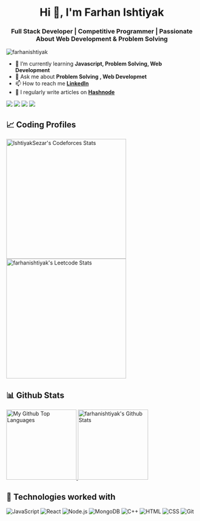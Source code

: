 <h1 align="center">Hi 👋, I'm Farhan Ishtiyak</h1>
<h3 align="center">Full Stack Developer | Competitive Programmer | Passionate About Web Development & Problem Solving</h3>
<p align="left"> <img src="https://komarev.com/ghpvc/?username=farhanishtiyak&label=Profile%20views&color=0e75b6&style=flat" alt="farhanishtiyak" /> </p>

- 🌱 I’m currently learning **Javascript, Problem Solving, Web Development**
- 💬 Ask me about **Problem Solving , Web Developmet**
- 📫 How to reach me **[LinkedIn](https://www.linkedin.com/in/farhanishtiyak/)**
- 📝 I regularly write articles on **[Hashnode](https://hashnode.com/@farhanishtiyak)**

<div> <a href="https://twitter.com/FarhanIshtiyak" target="_blank"><img src="https://img.shields.io/badge/Twitter-1DA1F2?style=for-the-badge&logo=twitter&logoColor=white" target="_blank"></a>
<a href="https://www.linkedin.com/in/farhanishtiyak" target="_blank"><img src="https://img.shields.io/badge/LinkedIn-0077B5?style=for-the-badge&logo=linkedin&logoColor=white" target="_blank"></a>
<a href="https://github.com/farhanishtiyak" target="_blank"><img src="https://img.shields.io/badge/GitHub-100000?style=for-the-badge&logo=github&logoColor=white" target="_blank"></a>
<a href = "mailto:farhanishtiyaksezar@gmail.com"><img src="https://img.shields.io/badge/-Gmail-%23333?style=for-the-badge&logo=gmail&logoColor=white" target="_blank"></a>
</div>

## 📈 Coding Profiles

<span>
<a href="https://codeforces.com/profile/IshtiyakSezar">
<img height="316" src="https://codeforces-readme-stats.vercel.app/api/card?username=IshtiyakSezar&theme=github_dark&force_username=true&border_color=404040" alt="IshtiyakSezar's Codeforces Stats"/>
</a>
<a href="https://leetcode.com/u/farhanishtiyak/">
<img height="316" src="https://leetcard.jacoblin.cool/farhanishtiyak?theme=dark&font=Ubuntu&cache=14400&ext=contest&sheets=https://gist.githubusercontent.com/farhanishtiyak/5e715e284c89cace8f5fa09f7fb930b8/raw/ec0be570f114124b1a2156a660d67baa0ab5639d/leetcode_stats_card.css" alt="farhanishtiyak's Leetcode Stats"/>
</a>
</span>



## 📊 Github Stats

<span>
<a href="https://github.com/farhanishtiyak">
<img height="185" src="https://github-readme-stats.vercel.app/api/top-langs/?username=farhanishtiyak&layout=compact&langs_count=8&theme=github_dark&hide=SCSS,GLSL,GAP&border_color=404040" alt="My Github Top Languages" />
<img height="185" src="https://github-readme-stats.vercel.app/api?username=farhanishtiyak&show_icons=true&count_private=true&theme=github_dark&border_color=404040" alt="farhanishtiyak's Github Stats" />
</a>
</span>




## 🧩 Technologies worked with

<p>
<img alt="JavaScript" src="https://img.shields.io/badge/JavaScript-F7DF1E.svg?logo=javascript&logoColor=black">
<img alt="React" src="https://img.shields.io/badge/React-20232A?logo=react&logoColor=61DAFB">
<img alt="Node.js" src="https://img.shields.io/badge/Node.js-43853D.svg?logo=node.js&logoColor=white">
<img alt="MongoDB" src ="https://img.shields.io/badge/MongoDB-4ea94b.svg?logo=mongodb&logoColor=white">
<img alt="C++" src="https://img.shields.io/badge/C%2B%2B-00599C?logo=c%2B%2B&logoColor=white">
<img alt="HTML" src="https://img.shields.io/badge/HTML-E34F26.svg?logo=html5&logoColor=white">
<img alt="CSS" src="https://img.shields.io/badge/CSS-1572B6.svg?logo=css3&logoColor=white">
<!-- <img alt="Visual Studio Code" src="https://img.shields.io/badge/Visual%20Studio%20Code-0078d7.svg?logo=visual-studio-code&logoColor=white"> -->
<img alt="Git" src="https://img.shields.io/badge/Git-F05033.svg?logo=git&logoColor=white">
</p>






<!--
<div style="display: flex; justify-content: space-between; align-items: center;">
  <div>
    <h3 align="left">Connect with me</h3>
    <p align="left">
      <a href="https://twitter.com/FarhanIshtiyak" target="blank"><img align="center" src="https://raw.githubusercontent.com/teamedwardforever/Readme-Generator/71f25dd8b98329b168142a6b782a107b75eab178/svg/Social/twitter.svg" alt="FarhanIshtiyak" height="30" width="40" /></a>
      <a href="https://linkedin.com/in/farhanishtiyak" target="blank"><img align="center" src="https://raw.githubusercontent.com/teamedwardforever/Readme-Generator/71f25dd8b98329b168142a6b782a107b75eab178/svg/Social/linked-in-alt.svg" alt="farhanishtiyak" height="30" width="40" /></a>
      <a href="https://fb.com/farhan.ishtiyak.92" target="blank"><img align="center" src="https://raw.githubusercontent.com/teamedwardforever/Readme-Generator/71f25dd8b98329b168142a6b782a107b75eab178/svg/Social/facebook.svg" alt="farhan.ishtiyak.92" height="30" width="40" /></a>
      <a href="https://www.leetcode.com/farhanishtiyak" target="blank"><img align="center" src="https://raw.githubusercontent.com/teamedwardforever/Readme-Generator/71f25dd8b98329b168142a6b782a107b75eab178/svg/Social/leet-code.svg" alt="farhanishtiyak" height="30" width="40" /></a>
      <a href="https://codeforces.com/profile/IshtiyakSezar" target="blank"><img align="center" src="https://raw.githubusercontent.com/teamedwardforever/Readme-Generator/71f25dd8b98329b168142a6b782a107b75eab178/svg/Social/codeforces.svg" alt="IshtiyakSezar" height="30" width="40" /></a>
    </p>
  </div>
  <div>
    <h3 align="left">Languages and Tools</h3>
    <p align="left">
      <img src="https://raw.githubusercontent.com/teamedwardforever/Readme-Generator/71f25dd8b98329b168142a6b782a107b75eab178/svg/Skills/Languages/javascript-original.svg" alt="Javascript" width="40" height="40"/>
      <img src="https://raw.githubusercontent.com/teamedwardforever/Readme-Generator/71f25dd8b98329b168142a6b782a107b75eab178/svg/Skills/Languages/cplusplus-original.svg" alt="CPP" width="40" height="40"/>
      <img src="https://raw.githubusercontent.com/teamedwardforever/Readme-Generator/71f25dd8b98329b168142a6b782a107b75eab178/svg/Skills/Languages/php-original.svg" alt="PHP" width="40" height="40"/>
      <img src="https://raw.githubusercontent.com/teamedwardforever/Readme-Generator/71f25dd8b98329b168142a6b782a107b75eab178/svg/Skills/Languages/c-original.svg" alt="C" width="40" height="40"/>
      <img src="https://raw.githubusercontent.com/teamedwardforever/Readme-Generator/71f25dd8b98329b168142a6b782a107b75eab178/svg/Skills/Frontend/html5-original-wordmark.svg" alt="HTML" width="40" height="40"/>
      <img src="https://raw.githubusercontent.com/teamedwardforever/Readme-Generator/71f25dd8b98329b168142a6b782a107b75eab178/svg/Skills/Frontend/css3-original-wordmark.svg" alt="Css" width="40" height="40"/>
      <img src="https://raw.githubusercontent.com/teamedwardforever/Readme-Generator/71f25dd8b98329b168142a6b782a107b75eab178/svg/Skills/Frontend/bootstrap-plain-wordmark.svg" alt="Bootstrap" width="40" height="40"/>
      <img src="https://raw.githubusercontent.com/teamedwardforever/Readme-Generator/71f25dd8b98329b168142a6b782a107b75eab178/svg/Skills/Database/mysql-original-wordmark.svg" alt="Mysql" width="40" height="40"/>
    </p>
  </div>
</div>


<p><img align="left" src="https://github-readme-stats.vercel.app/api/top-langs?username=farhanishtiyak&show_icons=true&locale=en&layout=compact&theme=2077" alt="farhanishtiyak" /></p>

<p>&nbsp;<img align="center" src="https://github-readme-stats.vercel.app/api?username=farhanishtiyak&show_icons=true&locale=en&theme=2077" alt="farhanishtiyak" /></p>

-->


<!--
<img src="https://user-images.githubusercontent.com/73097560/115834477-dbab4500-a447-11eb-908a-139a6edaec5c.gif"><h3 align="center">Statistics</h3>
<div align="center">
<a href="https://github.com/farhanishtiyak">
<img align="center" src="http://github-profile-summary-cards.vercel.app/api/cards/stats?username=farhanishtiyak&theme=2077" height="180em" />
-->
  
<!--
<img align="center" src="http://github-profile-summary-cards.vercel.app/api/cards/most-commit-language?username=farhanishtiyak&theme=2077" height="180em" />
-->

<!--
<img align="center" src="http://github-profile-summary-cards.vercel.app/api/cards/repos-per-language?username=farhanishtiyak&theme=2077" height="180em" />
-->

<!--
<img align="center" src="http://github-profile-summary-cards.vercel.app/api/cards/productive-time?username=farhanishtiyak&theme=2077" height="180em" />
-->

<!--
<img align="center" src="http://github-profile-summary-cards.vercel.app/api/cards/profile-details?username=farhanishtiyak&theme=2077" height="180em" />
</div>
<img src="https://user-images.githubusercontent.com/73097560/115834477-dbab4500-a447-11eb-908a-139a6edaec5c.gif"><h2 align="left">⚡Activity Graph:</h2>
<img align="center" src="https://github-readme-activity-graph.vercel.app/graph?username=farhanishtiyak&theme=redical"/>
-->
